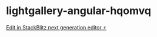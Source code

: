 # lightgallery-angular-hqomvq

[Edit in StackBlitz next generation editor ⚡️](https://stackblitz.com/~/github.com/rrezartamuja2019/lightgallery-angular-hqomvq)
